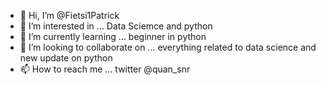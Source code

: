 - 👋 Hi, I’m @Fietsi1Patrick
- 👀 I’m interested in ... Data Sciemce and python
- 🌱 I’m currently learning ... beginner in python
- 💞️ I’m looking to collaborate on ... everything related to data science and new update on python
- 📫 How to reach me ... twitter @quan_snr

<!---
Fietsi1Patrick/Fietsi1Patrick is a ✨ special ✨ repository because its `README.md` (this file) appears on your GitHub profile.
You can click the Preview link to take a look at your changes.
--->
